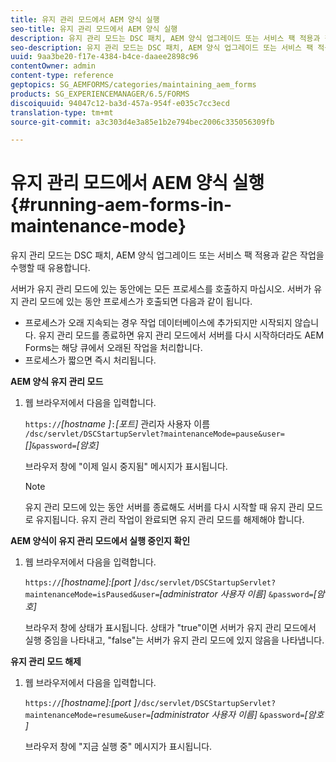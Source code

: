 ```yaml
---
title: 유지 관리 모드에서 AEM 양식 실행
seo-title: 유지 관리 모드에서 AEM 양식 실행
description: 유지 관리 모드는 DSC 패치, AEM 양식 업그레이드 또는 서비스 팩 적용과 같은 작업을 수행할 때 유용합니다. 유지 관리 모드에서 AEM 양식 실행에 대한 자세한 내용을 살펴보십시오.
seo-description: 유지 관리 모드는 DSC 패치, AEM 양식 업그레이드 또는 서비스 팩 적용과 같은 작업을 수행할 때 유용합니다. 유지 관리 모드에서 AEM 양식 실행에 대한 자세한 내용을 살펴보십시오.
uuid: 9aa3be20-f17e-4384-b4ce-daaee2898c96
contentOwner: admin
content-type: reference
geptopics: SG_AEMFORMS/categories/maintaining_aem_forms
products: SG_EXPERIENCEMANAGER/6.5/FORMS
discoiquuid: 94047c12-ba3d-457a-954f-e035c7cc3ecd
translation-type: tm+mt
source-git-commit: a3c303d4e3a85e1b2e794bec2006c335056309fb

---
```



# 유지 관리 모드에서 AEM 양식 실행 {#running-aem-forms-in-maintenance-mode}

유지 관리 모드는 DSC 패치, AEM 양식 업그레이드 또는 서비스 팩 적용과 같은 작업을 수행할 때 유용합니다.

서버가 유지 관리 모드에 있는 동안에는 모든 프로세스를 호출하지 마십시오. 서버가 유지 관리 모드에 있는 동안 프로세스가 호출되면 다음과 같이 됩니다.

* 프로세스가 오래 지속되는 경우 작업 데이터베이스에 추가되지만 시작되지 않습니다. 유지 관리 모드를 종료하면 유지 관리 모드에서 서버를 다시 시작하더라도 AEM Forms는 해당 큐에서 오래된 작업을 처리합니다.
* 프로세스가 짧으면 즉시 처리됩니다.

**AEM 양식 유지 관리 모드**

1. 웹 브라우저에서 다음을 입력합니다.

   `https://`*[hostname ]*`:`*[포트]* 관리자 사용자 이름 `/dsc/servlet/DSCStartupServlet?maintenanceMode=pause&user=`*[]*`&password=`*[암호]*

   브라우저 창에 &quot;이제 일시 중지됨&quot; 메시지가 표시됩니다.

   >[!NOTE]
   >
   >유지 관리 모드에 있는 동안 서버를 종료해도 서버를 다시 시작할 때 유지 관리 모드로 유지됩니다. 유지 관리 작업이 완료되면 유지 관리 모드를 해제해야 합니다.

**AEM 양식이 유지 관리 모드에서 실행 중인지 확인**

1. 웹 브라우저에서 다음을 입력합니다.

   `https://`*[hostname]:[port ]*`/dsc/servlet/DSCStartupServlet?maintenanceMode=isPaused&user=`*[administrator 사용자 이름]* `&password=`*[암호&#x200B;]*

   브라우저 창에 상태가 표시됩니다. 상태가 &quot;true&quot;이면 서버가 유지 관리 모드에서 실행 중임을 나타내고, &quot;false&quot;는 서버가 유지 관리 모드에 있지 않음을 나타냅니다.

**유지 관리 모드 해제**

1. 웹 브라우저에서 다음을 입력합니다.

   `https://`*[hostname]:[port ]*`/dsc/servlet/DSCStartupServlet?maintenanceMode=resume&user=`*[administrator 사용자 이름]* `&password=`*[암호&#x200B;]*

   브라우저 창에 &quot;지금 실행 중&quot; 메시지가 표시됩니다.

